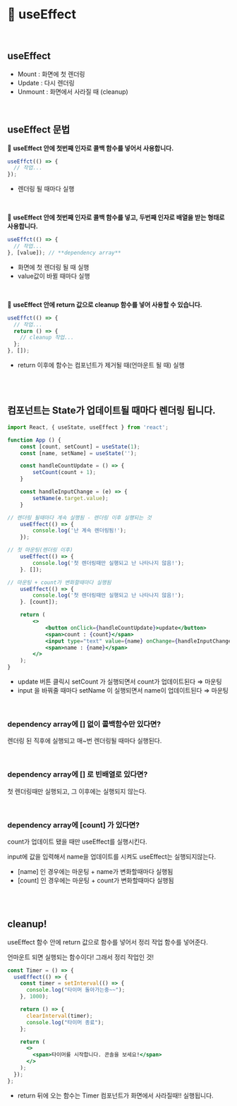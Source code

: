 # 🩵 useEffect

<br>

## useEffect

- Mount : 화면에 첫 렌더링
- Update : 다시 렌더링
- Unmount : 화면에서 사라질 때 (cleanup)

<br>

## useEffect 문법

📌 **useEffect 안에 첫번째 인자로 콜백 함수를 넣어서 사용합니다.**

```jsx
useEffct(() => {
  // 작업...
});
```

- 렌더링 될 때마다 실행

<br>

📌 **useEffect 안에 첫번째 인자로 콜백 함수를 넣고, 두번째 인자로 배열을 받는 형태로 사용합니다.**

```jsx
useEffct(() => {
  // 작업...
}, [value]); // **dependency array**
```

- 화면에 첫 렌더링 될 때 실행
- value값이 바뀔 때마다 실행

<br>

📌 **useEffect 안에 return 값으로 cleanup 함수를 넣어 사용할 수 있습니다.**

```jsx
useEffct(() => {
  // 작업...
  return () => {
    // cleanup 작업...
  };
}, []);
```

- return 이후에 함수는 컴포넌트가 제거될 때(언마운트 될 때) 실행

<br>
<br>

## 컴포넌트는 State가 업데이트될 때마다 렌더링 됩니다.

```jsx
import React, { useState, useEffect } from 'react';

function App () {
	const [count, setCount] = useState(1);
	const [name, setName] = useState('');

	const handleCountUpdate = () => {
		setCount(count + 1);
	}

	const handleInputChange = (e) => {
		setName(e.target.value);
	}

// 렌더링 될때마다 계속 실행됨 - 렌더링 이후 실행되는 것
	useEffect(() => {
		console.log('난 계속 렌더링됨!');
	});

// 첫 마운팅(렌더링 이후)
	useEffect(() => {
		console.log('첫 렌더링때만 실행되고 난 나타나지 않음!');
	}. []);

// 마운팅 + count가 변화할때마다 실행됨
	useEffect(() => {
		console.log('첫 렌더링때만 실행되고 난 나타나지 않음!');
	}. [count]);

	return (
		<>
			<button onClick={handleCountUpdate}>update</button>
			<span>count : {count}</span>
			<input type="text" value={name} onChange={handleInputChange} />
			<span>name : {name}</span>
		</>
	);
}
```

- update 버튼 클릭시 setCount 가 실행되면서 count가 업데이트된다 ⇒ 마운팅
- input 을 바꿔줄 때마다 setName 이 실행되면서 name이 업데이트된다 ⇒ 마운팅

<br>

### **dependency array에** [] 없이 콜백함수만 있다면?

렌더링 된 직후에 실행되고 매~번 렌더링될 때마다 실행된다.

<br>

### **dependency array에** [] 로 빈배열로 있다면?

첫 렌더링때만 실행되고, 그 이후에는 실행되지 않는다.

<br>

### **dependency array에** [count] 가 있다면?

count가 업데이트 됐을 때만 useEffect를 실행시킨다.

input에 값을 입력해서 name을 업데이트를 시켜도 useEffect는 실행되지않는다.

- [name] 인 경우에는 마운팅 + name가 변화할때마다 실행됨
- [count] 인 경우에는 마운팅 + count가 변화할때마다 실행됨

<br>
<br>

## cleanup!

useEffect 함수 안에 return 값으로 함수를 넣어서 정리 작업 함수를 넣어준다.

언마운트 되면 실행되는 함수이다! 그래서 정리 작업인 것!

```jsx
const Timer = () => {
  useEffect(() => {
    const timer = setInterval(() => {
      console.log("타이머 돌아가는중~~");
    }, 1000);

    return () => {
      clearInterval(timer);
      console.log("타이머 종료");
    };

    return (
      <>
        <span>타이머를 시작합니다. 콘솔을 보세요!</span>
      </>
    );
  });
};
```

- return 뒤에 오는 함수는 Timer 컴포넌트가 화면에서 사라질때!! 실행됩니다.
